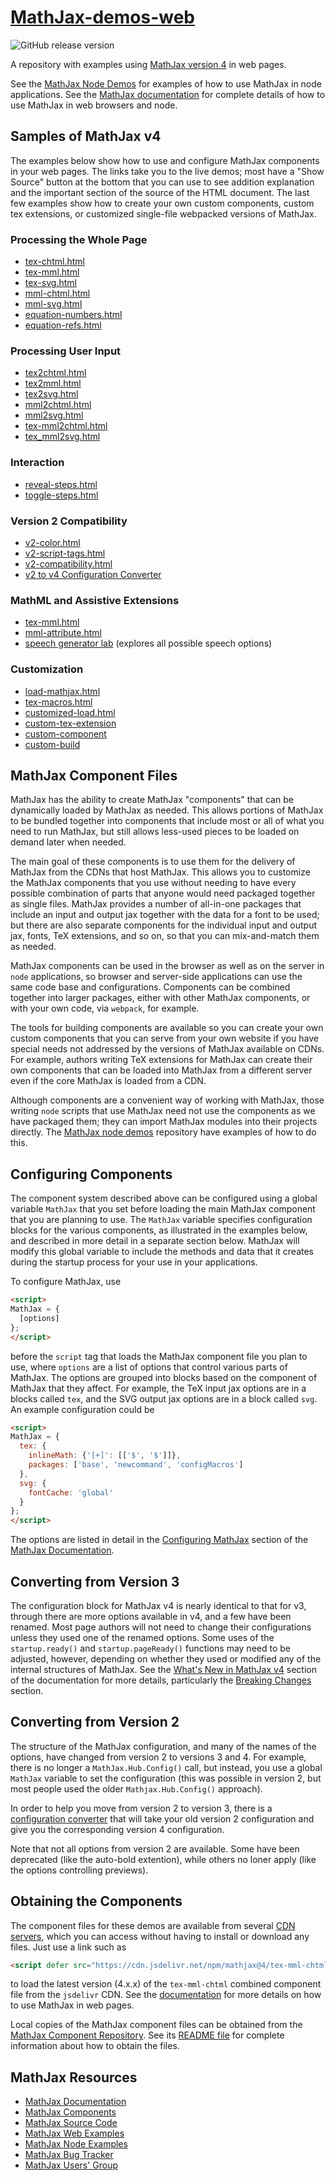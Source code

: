 # [MathJax-demos-web](https://github.com/mathjax/MathJax-demos-web)
<img class="shield" alt="GitHub release version" src="https://img.shields.io/github/v/release/mathjax/MathJax-demos-web.svg?sort=semver">

A repository with examples using [MathJax version 4](https://github.com/mathjax/MathJax-src) in web pages.

See the [MathJax Node Demos](https://github.com/mathjax/MathJax-demos-node) for examples of how to use MathJax in node applications.  See the [MathJax documentation](https://docs.mathjax.org/) for complete details of how to use MathJax in web browsers and node.

## Samples of MathJax v4

The examples below show how to use and configure MathJax components in your web pages.  The links take you to the live demos; most have a "Show Source" button at the bottom that you can use to see addition explanation and the important section of the source of the HTML document.  The last few examples show how to create your own custom components, custom tex extensions, or customized single-file webpacked versions of MathJax.

### Processing the Whole Page

* [tex-chtml.html](https://mathjax.github.io/MathJax-demos-web/page/tex-chtml.html)
* [tex-mml.html](https://mathjax.github.io/MathJax-demos-web/page/tex-mml.html)
* [tex-svg.html](https://mathjax.github.io/MathJax-demos-web/page/tex-svg.html)
* [mml-chtml.html](https://mathjax.github.io/MathJax-demos-web/page/mml-chtml.html)
* [mml-svg.html](https://mathjax.github.io/MathJax-demos-web/page/mml-svg.html)
* [equation-numbers.html](https://mathjax.github.io/MathJax-demos-web/page/equation-numbers.html)
* [equation-refs.html](https://mathjax.github.io/MathJax-demos-web/page/equation-refs.html)

### Processing User Input

* [tex2chtml.html](https://mathjax.github.io/MathJax-demos-web/input/tex2chtml.html)
* [tex2mml.html](https://mathjax.github.io/MathJax-demos-web/input/tex2mml.html)
* [tex2svg.html](https://mathjax.github.io/MathJax-demos-web/input/tex2svg.html)
* [mml2chtml.html](https://mathjax.github.io/MathJax-demos-web/input/mml2chtml.html)
* [mml2svg.html](https://mathjax.github.io/MathJax-demos-web/input/mml2svg.html)
* [tex-mml2chtml.html](https://mathjax.github.io/MathJax-demos-web/input/tex-mml2chtml.html)
* [tex_mml2svg.html](https://mathjax.github.io/MathJax-demos-web/input/tex-mml2svg.html)

### Interaction

* [reveal-steps.html](https://mathjax.github.io/MathJax-demos-web/interaction/reveal-steps.html)
* [toggle-steps.html](https://mathjax.github.io/MathJax-demos-web/interaction/toggle-steps.html)

### Version 2 Compatibility

* [v2-color.html](https://mathjax.github.io/MathJax-demos-web/v2-support/v2-color.html)
* [v2-script-tags.html](https://mathjax.github.io/MathJax-demos-web/v2-support/v2-script-tags.html)
* [v2-compatibility.html](https://mathjax.github.io/MathJax-demos-web/v2-support/v2-compatibility.html)
* [v2 to v4 Configuration Converter](https://mathjax.github.io/MathJax-demos-web/convert-configuration/convert-configuration.html)

### MathML and Assistive Extensions

* [tex-mml.html](https://mathjax.github.io/MathJax-demos-web/page/tex-mml.html)
* [mml-attribute.html](https://mathjax.github.io/MathJax-demos-web/custom/mml-attribute.html)
* [speech generator lab](https://mathjax.github.io/MathJax-demos-web/speech-generator/convert-with-speech.html) (explores all possible speech options)

### Customization

* [load-mathjax.html](https://mathjax.github.io/MathJax-demos-web/custom/load-mathjax/load-mathjax.html)
* [tex-macros.html](https://mathjax.github.io/MathJax-demos-web/custom/tex-macros.html)
* [customized-load.html](https://mathjax.github.io/MathJax-demos-web/custom/customized-load.html)
* [custom-tex-extension](https://mathjax.github.io/MathJax-demos-web/custom/custom-tex-extension/mml.html)
* [custom-component](https://mathjax.github.io/MathJax-demos-web/custom/custom-component/custom-component.html)
* [custom-build](https://mathjax.github.io/MathJax-demos-web/custom/custom-build/custom-mathjax.html)


## MathJax Component Files

MathJax has the ability to create MathJax "components" that can be dynamically loaded by MathJax as needed.  This allows portions of MathJax to be bundled together into components that include most or all of what you need to run MathJax, but still allows less-used pieces to be loaded on demand later when needed. 

The main goal of these components is to use them for the delivery of MathJax from the CDNs that host MathJax.  This allows you to customize the MathJax components that you use without needing to have every possible combination of parts that anyone would need packaged together as single files.  MathJax provides a number of all-in-one packages that include an input and output jax together with the data for a font to be used; but there are also separate components for the individual input and output jax, fonts, TeX extensions, and so on, so that you can mix-and-match them as needed.  

MathJax components can be used in the browser as well as on the server in `node` applications, so browser and server-side applications can use the same code base and configurations.  Components can be combined together into larger packages, either with other MathJax components, or with your own code, via `webpack`, for example.  

The tools for building components are available so you can create your own custom components that you can serve from your own website if you have special needs not addressed by the versions of MathJax available on CDNs.  For example, authors writing TeX extensions for MathJax can create their own components that can be loaded into MathJax from a different server even if the core MathJax is loaded from a CDN.

Although components are a convenient way of working with MathJax, those writing `node` scripts that use MathJax need not use the components as we have packaged them; they can import MathJax modules into their projects directly.  The [MathJax node demos](https://github.com/mathjax/MathJax-demos-node) repository have examples of how to do this.

## Configuring Components

The component system described above can be configured using a global variable `MathJax` that you set before loading the main MathJax component that you are planning to use.  The `MathJax` variable specifies configuration blocks for the various components, as illustrated in the examples below, and described in more detail in a separate section below.  MathJax will modify this global variable to include the methods and data that it creates during the startup process for your use in your applications.

To configure MathJax, use

``` html
<script>
MathJax = {
  [options]
};
</script>
```

before the `script` tag that loads the MathJax component file you plan to use, where `options` are a list of options that control various parts of MathJax.  The options are grouped into blocks based on the component of MathJax that they affect.  For example, the TeX input jax options are in a blocks called `tex`, and the SVG output jax options are in a block called `svg`.  An example configuration could be

``` html
<script>
MathJax = {
  tex: {
    inlineMath: {'[+]': [['$', '$']]},
    packages: ['base', 'newcommand', 'configMacros']
  },
  svg: {
    fontCache: 'global'
  }
};
</script>
```

The options are listed in detail in the [Configuring MathJax](https://docs.mathjax.org/en/latest/options/index.html) section of the [MathJax Documentation](https://docs.mathjax.org/en/latest).

## Converting from Version 3

The configuration block for MathJax v4 is nearly identical to that for v3, through there are more options available in v4, and a few have been renamed.  Most page authors will not need to change their configurations unless they used one of the renamed options.  Some uses of the `startup.ready()` and `startup.pageReady()` functions may need to be adjusted, however, depending on whether they used or modified any of the internal structures of MathJax.  See the [What's New in MathJax v4](https//docs.mathjax.org/en/latest/upgrade/whats-new-4.0/index.html) section of the documentation for more details, particularly the [Breaking Changes](https//docs.mathjax.org/en/latest/upgrade/whats-new-4.0/breaking.html) section.

## Converting from Version 2

The structure of the MathJax configuration, and many of the names of the options, have changed from version 2 to versions 3 and 4.  For example, there is no longer a `MathJax.Hub.Config()` call, but instead, you use a global `MathJax` variable to set the configuration (this was possible in version 2, but most people used the older `Mathjax.Hub.Config()` approach).

In order to help you move from version 2 to version 3, there is a [configuration converter](https://mathjax.github.io/MathJax-demos-web/configuration-converter/configuration-converter.html) that will take your old version 2 configuration and give you the corresponding version 4 configuration.

Note that not all options from version 2 are available.  Some have been deprecated (like the auto-bold extention), while others no loner apply (like the options controlling previews).

## Obtaining the Components

The component files for these demos are available from several [CDN servers](https://docs.mathjax.org/en/latest/web/start.html#using-mathjax-from-a-content-delivery-network-cdn), which you can access without having to install or download any files.  Just use a link such as

``` html
<script defer src="https://cdn.jsdelivr.net/npm/mathjax@4/tex-mml-chtml.js"></script>
```

to load the latest version (4.x.x) of the `tex-mml-chtml` combined component file from the ``jsdelivr`` CDN.  See the
[documentation](https//docs.mathjax.org/en/latest/index.html#browser-components)
for more details on how to use MathJax in web pages.

Local copies of the MathJax component files can be obtained from the [MathJax Component Repository](https://github.com/mathjax/MathJax).  See its [README file](https://github.com/mathjax/MathJax/README.md) for complete information about how to obtain the files.

## MathJax Resources

* [MathJax Documentation](https://docs.mathjax.org)
* [MathJax Components](https://github.com/mathjax/MathJax)
* [MathJax Source Code](https://github.com/mathjax/MathJax-src)
* [MathJax Web Examples](https://github.com/mathjax/MathJax-demos-web)
* [MathJax Node Examples](https://github.com/mathjax/MathJax-demos-node)
* [MathJax Bug Tracker](https://github.com/mathjax/MathJax/issues)
* [MathJax Users' Group](http://groups.google.com/group/mathjax-users)

